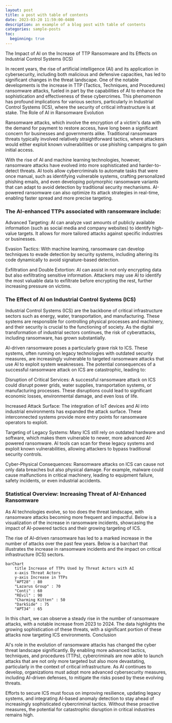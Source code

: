 ```yaml
---
layout: post
title: a post with table of contents
date: 2023-03-20 11:59:00-0400
description: an example of a blog post with table of contents
categories: sample-posts
toc:
  beginning: true
---
```


The Impact of AI on the Increase of TTP Ransomware and Its Effects on Industrial Control Systems (ICS)

In recent years, the rise of artificial intelligence (AI) and its application in cybersecurity, including both malicious and defensive capacities, has led to significant changes in the threat landscape. One of the notable developments is the increase in TTP (Tactics, Techniques, and Procedures) ransomware attacks, fueled in part by the capabilities of AI to enhance the sophistication and effectiveness of these cybercrimes. This phenomenon has profound implications for various sectors, particularly in Industrial Control Systems (ICS), where the security of critical infrastructure is at stake.
The Role of AI in Ransomware Evolution

Ransomware attacks, which involve the encryption of a victim's data with the demand for payment to restore access, have long been a significant concern for businesses and governments alike. Traditional ransomware threats typically involved relatively straightforward tactics, where attackers would either exploit known vulnerabilities or use phishing campaigns to gain initial access.

With the rise of AI and machine learning technologies, however, ransomware attacks have evolved into more sophisticated and harder-to-detect threats. AI tools allow cybercriminals to automate tasks that were once manual, such as identifying vulnerable systems, crafting personalized phishing emails, and even developing polymorphic ransomware variants that can adapt to avoid detection by traditional security mechanisms. AI-powered ransomware can also optimize its attack strategies in real-time, enabling faster spread and more precise targeting.

### The AI-enhanced TTPs associated with ransomware include:

Advanced Targeting: AI can analyze vast amounts of publicly available information (such as social media and company websites) to identify high-value targets. It allows for more tailored attacks against specific industries or businesses.

Evasion Tactics: With machine learning, ransomware can develop techniques to evade detection by security systems, including altering its code dynamically to avoid signature-based detection.

Exfiltration and Double Extortion: AI can assist in not only encrypting data but also exfiltrating sensitive information. Attackers may use AI to identify the most valuable data to exfiltrate before encrypting the rest, further increasing pressure on victims.

### The Effect of AI on Industrial Control Systems (ICS)

Industrial Control Systems (ICS) are the backbone of critical infrastructure sectors such as energy, water, transportation, and manufacturing. These systems are responsible for controlling physical processes and machinery, and their security is crucial to the functioning of society. As the digital transformation of industrial sectors continues, the risk of cyberattacks, including ransomware, has grown substantially.

AI-driven ransomware poses a particularly grave risk to ICS. These systems, often running on legacy technologies with outdated security measures, are increasingly vulnerable to targeted ransomware attacks that use AI to exploit system weaknesses. The potential consequences of a successful ransomware attack on ICS are catastrophic, leading to:

Disruption of Critical Services: A successful ransomware attack on ICS could disrupt power grids, water supplies, transportation systems, or manufacturing processes. These disruptions could lead to significant economic losses, environmental damage, and even loss of life.

Increased Attack Surface: The integration of IoT devices and AI into industrial environments has expanded the attack surface. These interconnected systems provide more entry points for ransomware operators to exploit.

Targeting of Legacy Systems: Many ICS still rely on outdated hardware and software, which makes them vulnerable to newer, more advanced AI-powered ransomware. AI tools can scan for these legacy systems and exploit known vulnerabilities, allowing attackers to bypass traditional security controls.

Cyber-Physical Consequences: Ransomware attacks on ICS can cause not only data breaches but also physical damage. For example, malware could cause malfunctions in critical machinery, leading to equipment failure, safety incidents, or even industrial accidents.

### Statistical Overview: Increasing Threat of AI-Enhanced Ransomware

As AI technologies evolve, so too does the threat landscape, with ransomware attacks becoming more frequent and impactful. Below is a visualization of the increase in ransomware incidents, showcasing the impact of AI-powered tactics and their growing targeting of ICS.

The rise of AI-driven ransomware has led to a marked increase in the number of attacks over the past few years. Below is a barchart that illustrates the increase in ransomware incidents and the impact on critical infrastructure (ICS) sectors.

```mermaid
barChart
    title Increase of TTPs Used by Threat Actors with AI
    x-axis Threat Actors
    y-axis Increase in TTPs
    "APT28" : 80
    "Lazarus Group" : 70
    "Conti" : 60
    "REvil" : 90
    "Charming Kitten" : 50
    "DarkSide" : 75
    "APT34" : 65
```

In this chart, we can observe a steady rise in the number of ransomware attacks, with a notable increase from 2023 to 2024. The data highlights the growing sophistication of these threats, with a significant portion of these attacks now targeting ICS environments.
Conclusion

AI's role in the evolution of ransomware attacks has changed the cyber threat landscape significantly. By enabling more advanced tactics, techniques, and procedures (TTPs), cybercriminals are now able to launch attacks that are not only more targeted but also more devastating, particularly in the context of critical infrastructure. As AI continues to develop, organizations must adopt more advanced cybersecurity measures, including AI-driven defenses, to mitigate the risks posed by these evolving threats.

Efforts to secure ICS must focus on improving resilience, updating legacy systems, and integrating AI-based anomaly detection to stay ahead of increasingly sophisticated cybercriminal tactics. Without these proactive measures, the potential for catastrophic disruption in critical industries remains high.